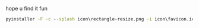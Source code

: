 hope u find it fun

```bat
pyinstaller -F -c --splash icon\rectangle-resize.png -i icon\favicon.ico --name=BMWKautobank.exe main.py
```


